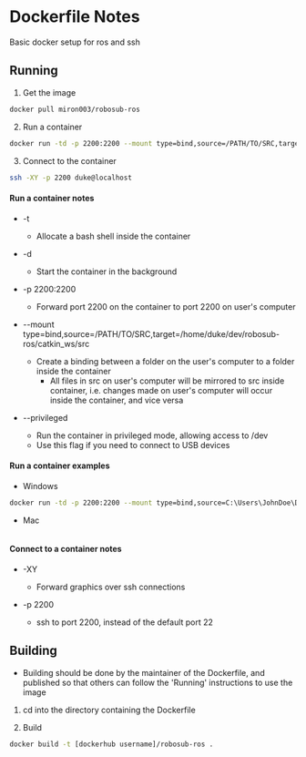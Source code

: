 # Dockerfile Notes

Basic docker setup for ros and ssh

## Running

1. Get the image
```bash
docker pull miron003/robosub-ros
```

2. Run a container
```bash
docker run -td -p 2200:2200 --mount type=bind,source=/PATH/TO/SRC,target=/home/duke/dev/robosub-ros/catkin_ws/src  miron003/robosub-ros
```

3. Connect to the container
```bash
ssh -XY -p 2200 duke@localhost
```

#### Run a container notes
* -t
  * Allocate a bash shell inside the container

* -d
  * Start the container in the background

* -p 2200:2200
  * Forward port 2200 on the container to port 2200 on user's computer

* --mount type=bind,source=/PATH/TO/SRC,target=/home/duke/dev/robosub-ros/catkin_ws/src
  * Create a binding between a folder on the user's computer to a folder inside the container
    * All files in src on user's computer will be mirrored to src inside container, i.e. changes made on user's computer will occur inside the container, and vice versa

* --privileged
  * Run the container in privileged mode, allowing access to /dev
  * Use this flag if you need to connect to USB devices


  
#### Run a container examples
* Windows
```bash
docker run -td -p 2200:2200 --mount type=bind,source=C:\Users\JohnDoe\Documents\Robotics\CS\src,target=/home/duke/dev/robosub-ros/catkin_ws/src  miron003/robosub-ros
```

* Mac
```bash
```
  
#### Connect to a container notes
* -XY
  * Forward graphics over ssh connections

* -p 2200
  * ssh to port 2200, instead of the default port 22
  
## Building

- Building should be done by the maintainer of the Dockerfile, and published so that others can follow the 'Running' instructions to use the image

1. cd into the directory containing the Dockerfile

2. Build
```bash
docker build -t [dockerhub username]/robosub-ros .
```


